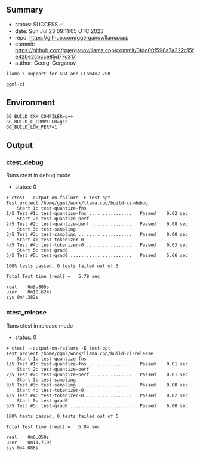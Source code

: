 ## Summary

- status: SUCCESS ✅
- date:   Sun Jul 23 09:11:05 UTC 2023
- repo:   https://github.com/ggerganov/llama.cpp
- commit: https://github.com/ggerganov/llama.cpp/commit/3fdc00f596a7a322c15fe42be2cbcce85d77c317
- author: Georgi Gerganov
```
llama : support for GQA and LLaMAv2 70B

ggml-ci
```

## Environment

```
GG_BUILD_CXX_COMPILER=g++
GG_BUILD_C_COMPILER=gcc
GG_BUILD_LOW_PERF=1
```

## Output

### ctest_debug

Runs ctest in debug mode
- status: 0
```
+ ctest --output-on-failure -E test-opt
Test project /home/ggml/work/llama.cpp/build-ci-debug
    Start 1: test-quantize-fns
1/5 Test #1: test-quantize-fns ................   Passed    0.02 sec
    Start 2: test-quantize-perf
2/5 Test #2: test-quantize-perf ...............   Passed    0.08 sec
    Start 3: test-sampling
3/5 Test #3: test-sampling ....................   Passed    0.00 sec
    Start 4: test-tokenizer-0
4/5 Test #4: test-tokenizer-0 .................   Passed    0.03 sec
    Start 5: test-grad0
5/5 Test #5: test-grad0 .......................   Passed    5.66 sec

100% tests passed, 0 tests failed out of 5

Total Test time (real) =   5.79 sec

real	0m5.805s
user	0m10.624s
sys	0m4.382s
```

### ctest_release

Runs ctest in release mode
- status: 0
```
+ ctest --output-on-failure -E test-opt
Test project /home/ggml/work/llama.cpp/build-ci-release
    Start 1: test-quantize-fns
1/5 Test #1: test-quantize-fns ................   Passed    0.01 sec
    Start 2: test-quantize-perf
2/5 Test #2: test-quantize-perf ...............   Passed    0.01 sec
    Start 3: test-sampling
3/5 Test #3: test-sampling ....................   Passed    0.00 sec
    Start 4: test-tokenizer-0
4/5 Test #4: test-tokenizer-0 .................   Passed    0.02 sec
    Start 5: test-grad0
5/5 Test #5: test-grad0 .......................   Passed    6.00 sec

100% tests passed, 0 tests failed out of 5

Total Test time (real) =   6.04 sec

real	0m6.058s
user	0m11.719s
sys	0m4.088s
```
